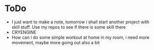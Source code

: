 # ToDo

- I just want to make a note, tomorrow i shall start another project with skill stuff. Use my repos to see if there is some skill there 
- CRYENGINE
- How can i do some simple workout at home in my room, i need more movement, maybe more going out also a bit